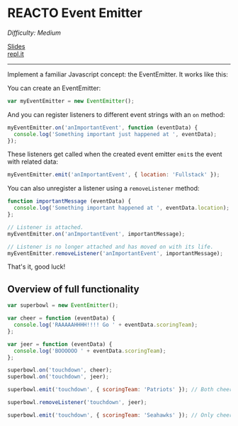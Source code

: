 # REACTO Event Emitter

*Difficulty: Medium*

<a href="http://slides.com/katehumphrey/reacto-2#/">Slides</a> <br/>
<a href="https://repl.it/C7RD">repl.it</a>

---

Implement a familiar Javascript concept: the EventEmitter. It works like this:

You can create an EventEmitter:

```javascript
var myEventEmitter = new EventEmitter();
```

And you can register listeners to different event strings with an `on` method:

```javascript
myEventEmitter.on('anImportantEvent', function (eventData) {
  console.log('Something important just happened at ', eventData);
});
```

These listeners get called when the created event emitter `emit`s the event with related data:

```javascript
myEventEmitter.emit('anImportantEvent', { location: 'Fullstack' });
```

You can also unregister a listener using a `removeListener` method:

```javascript
function importantMessage (eventData) {
  console.log('Something important happened at ', eventData.location);
};

// Listener is attached.
myEventEmitter.on('anImportantEvent', importantMessage); 

// Listener is no longer attached and has moved on with its life.
myEventEmitter.removeListener('anImportantEvent', importantMessage);  
```

That's it, good luck!

## Overview of full functionality

```javascript
var superbowl = new EventEmitter();

var cheer = function (eventData) {
  console.log('RAAAAAHHHH!!!! Go ' + eventData.scoringTeam);
};

var jeer = function (eventData) {
  console.log('BOOOOOO ' + eventData.scoringTeam);
};

superbowl.on('touchdown', cheer);
superbowl.on('touchdown', jeer);

superbowl.emit('touchdown', { scoringTeam: 'Patriots' }); // Both cheer and jeer should have been called with data

superbowl.removeListener('touchdown', jeer);

superbowl.emit('touchdown', { scoringTeam: 'Seahawks' }); // Only cheer should have been called
```

